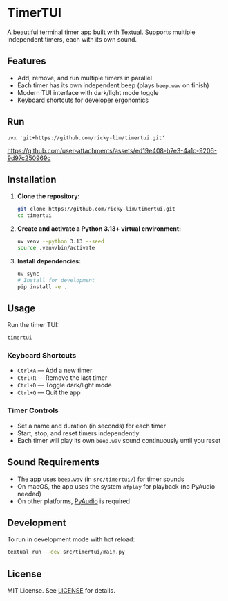 # TimerTUI

A beautiful terminal timer app built with [Textual](https://www.textualize.io/). Supports multiple independent timers, each with its own sound.

## Features

- Add, remove, and run multiple timers in parallel
- Each timer has its own independent beep (plays `beep.wav` on finish)
- Modern TUI interface with dark/light mode toggle
- Keyboard shortcuts for developer ergonomics

## Run 

```
uvx 'git+https://github.com/ricky-lim/timertui.git'
```



https://github.com/user-attachments/assets/ed19e408-b7e3-4a1c-9206-9d97c250969c



## Installation

1. **Clone the repository:**
	```sh
	git clone https://github.com/ricky-lim/timertui.git
	cd timertui
	```
2. **Create and activate a Python 3.13+ virtual environment:**
	```sh
    uv venv --python 3.13 --seed
	source .venv/bin/activate
	```
3. **Install dependencies:**
	```sh
    uv sync
    # Install for development
	pip install -e .
	```

## Usage

Run the timer TUI:

```sh
timertui
```

### Keyboard Shortcuts

- `Ctrl+A` — Add a new timer
- `Ctrl+R` — Remove the last timer
- `Ctrl+D` — Toggle dark/light mode
- `Ctrl+Q` — Quit the app

### Timer Controls

- Set a name and duration (in seconds) for each timer
- Start, stop, and reset timers independently
- Each timer will play its own `beep.wav` sound continuously until you reset

## Sound Requirements

- The app uses `beep.wav` (in `src/timertui/`) for timer sounds
- On macOS, the app uses the system `afplay` for playback (no PyAudio needed)
- On other platforms, [PyAudio](https://people.csail.mit.edu/hubert/pyaudio/) is required

## Development

To run in development mode with hot reload:

```sh
textual run --dev src/timertui/main.py
```

## License

MIT License. See [LICENSE](LICENSE) for details.
